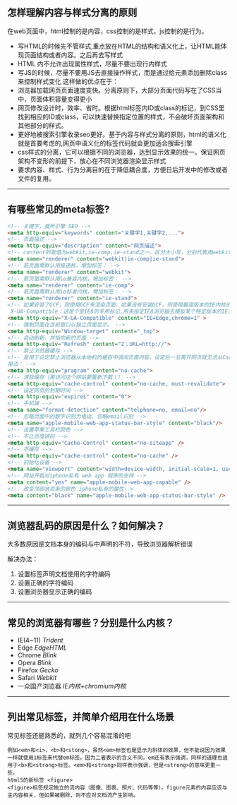 ## 怎样理解内容与样式分离的原则
在web页面中，html控制的是内容，css控制的是样式，js控制的是行为。
- 写HTML的时候先不管样式,重点放在HTML的结构和语义化上，让HTML能体现页面结构或者内容。之后再去写样式
- HTML 内不允许出现属性样式，尽量不要出现行内样式
- 写JS的时候，尽量不要用JS去直接操作样式，而是通过给元素添加删除class来控制样式变化
这样做的优点在于：
- 浏览器加载网页页面速度变快。分离原则下，大部分页面代码写在了CSS当中，页面体积容量变得更小
- 网页修改设计时，效率、省时。根据html标签内ID或class的标记，到CSS里找到相应的ID或class，可以快速替换指定位置的样式，不会破坏页面架构和其他部分的样式。 
- 更好地被搜索引擎收录seo更好。基于内容与样式分离的原则，html的语义化就是首要考虑的,网页中语义化的标签代码就会更加适合搜索引擎
- css样式的分离，它可以根据不同的浏览器，达到显示效果的统一。保证网页架构不变形的前提下，放心在不同浏览器渲染显示样式
- 要求内容、样式、行为分离目的在于降低耦合度，方便日后开发中的修改或者文件的复用。
---
## 有哪些常见的meta标签?
``` html
<!-- 关键字，搜所引擎 SEO -->
<meta http-equiv="keywords" content="关键字1,关键字2,..."> 
<!-- 页面描述 -->
<meta http-equiv="description" content="网页描述"> 
<!-- content的取值为webkit,ie-comp,ie-stand之一，区分大小写，分别代表用webkit内核，IE兼容内核，IE标准内核。 -->
<meta name="renderer" content="webkit|ie-comp|ie-stand">
<!-- 若页面需默认用极速核，增加标签： -->
<meta name="renderer" content="webkit">
<!-- 若页面需默认用ie兼容内核，增加标签： -->
<meta name="renderer" content="ie-comp">
<!-- 若页面需默认用ie标准内核，增加标签： -->
<meta name="renderer" content="ie-stand">
<!-- 如果安装了GCF，则使用GCF来渲染页面，如果没有安装GCF，则使用最高版本的IE内核进行渲染。
 X-UA-Compatible：这是个是IE8的专用标记,用来指定IE8浏览器去模拟某个特定版本的IE浏览器的渲染方式(比如人见人烦的IE6)，以此来解决部分兼容问题。 -->
<meta http-equiv="X-UA-Compatible" content="IE=Edge,chrome=1" >
<!-- 强制页面在当前窗口以独立页面显示。 -->
<meta http-equiv="Window-target" content="_top">
<!-- 自动刷新，并指向新的页面 -->
<meta http-equiv="Refresh" content="2；URL=http://">
<!-- 禁止浏览器缓存 -->
<!-- 是用于设定禁止浏览器从本地机的缓存中调阅页面内容，设定后一旦离开网页就无法从Cache中再调出
用法： -->
<meta http-equiv="pragram" content="no-cache"> 
<!-- 清除缓存（再访问这个网站要重新下载！） -->
<meta http-equiv="cache-control" content="no-cache, must-revalidate"> 
<!-- 设定网页的到期时间 -->
<meta http-equiv="expires" content="0"> 
<!-- 手机端 -->
<meta name="format-detection" content="telphone=no, email=no"/>
<!-- 忽略页面中的数字识别为电话，忽略email识别 -->
<meta name="apple-mobile-web-app-status-bar-style" content="black"/>
<!-- 设置苹果工具栏颜色 -->
<!-- 不让百度转码 -->
<meta http-equiv="Cache-Control" content="no-siteapp" />
<!-- 不缓存 -->
<meta http-equiv="cache-control" content="no-cache" />
<!-- 初始化设备 -->
<meta name="viewport" content="width=device-width, initial-scale=1, user-scalable=no, minimal-ui" />
<!-- 网站开启对iphone私有 web app 程序的支持 -->
<meta content="yes" name="apple-mobile-web-app-capable" />
<!-- 改变顶部状态条的颜色 iphone私有的属性-->
<meta content="black" name="apple-mobile-web-app-status-bar-style" />
```
---
## 浏览器乱码的原因是什么？如何解决？
大多数原因是文档本身的编码与<meta charset>中声明的不符，导致浏览器解析错误

解决办法：
1. 设置<meta charset>标签声明文档使用的字符编码
2. 设置正确的字符编码
3. 设置浏览器显示正确的编码
---
## 常见的浏览器有哪些？分别是什么内核？
- IE(4~11) *Trident*
- Edge *EdgeHTML*
- Chrome *Blink*
- Opera *Blink*
- Firefox *Gecko*
- Safari *Webkit*
- 一众国产浏览器 *IE内核+chromium内核*
---
## 列出常见标签，并简单介绍用在什么场景
常见标签还挺熟悉的，就列几个容易混淆的吧
```
例如<em>和<i>，<b>和<stong>，虽然<em>标签也是显示为斜体的效果，但不能说因为效果一样就使用i标签来代替em标签。因为二者表示的含义不同，em还有表示强调，同样的道理也适用于<b>和<strong>标签。<em>和<strong>同样表示强调，但是<strong>的意味更重一些。
html5的新标签 <figure>
<figure>标签规定独立的流内容（图像、图表、照片、代码等等）。figure元素的内容应该与主内容相关，但如果被删除，则不应对文档流产生影响。

```
